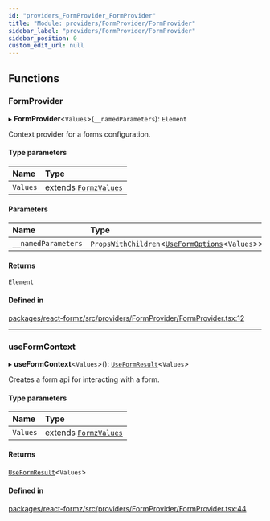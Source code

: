 ```yaml
---
id: "providers_FormProvider_FormProvider"
title: "Module: providers/FormProvider/FormProvider"
sidebar_label: "providers/FormProvider/FormProvider"
sidebar_position: 0
custom_edit_url: null
---
```


## Functions

### FormProvider

▸ **FormProvider**<`Values`\>(`__namedParameters`): `Element`

Context provider for a forms configuration.

#### Type parameters

| Name | Type |
| :------ | :------ |
| `Values` | extends [`FormzValues`](types_form.md#formzvalues) |

#### Parameters

| Name | Type |
| :------ | :------ |
| `__namedParameters` | `PropsWithChildren`<[`UseFormOptions`](../interfaces/hooks_forms_useForm.UseFormOptions.md)<`Values`\>\> |

#### Returns

`Element`

#### Defined in

[packages/react-formz/src/providers/FormProvider/FormProvider.tsx:12](https://github.com/ZerryStack/react-formz/blob/main/packages/react-formz/src/providers/FormProvider/FormProvider.tsx#L12)

___

### useFormContext

▸ **useFormContext**<`Values`\>(): [`UseFormResult`](../interfaces/hooks_forms_useForm.UseFormResult.md)<`Values`\>

Creates a form api for interacting with a form.

#### Type parameters

| Name | Type |
| :------ | :------ |
| `Values` | extends [`FormzValues`](types_form.md#formzvalues) |

#### Returns

[`UseFormResult`](../interfaces/hooks_forms_useForm.UseFormResult.md)<`Values`\>

#### Defined in

[packages/react-formz/src/providers/FormProvider/FormProvider.tsx:44](https://github.com/ZerryStack/react-formz/blob/main/packages/react-formz/src/providers/FormProvider/FormProvider.tsx#L44)
